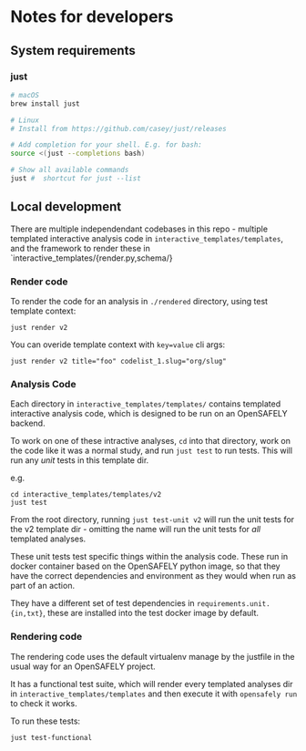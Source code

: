 # Notes for developers

## System requirements

### just

```sh
# macOS
brew install just

# Linux
# Install from https://github.com/casey/just/releases

# Add completion for your shell. E.g. for bash:
source <(just --completions bash)

# Show all available commands
just #  shortcut for just --list
```


## Local development

There are multiple independendant codebases in this repo - multiple templated
interactive analysis code in `interactive_templates/templates`, and the
framework to render these in `interactive_templates/{render.py,schema/} 


### Render code

To render the code for an analysis in `./rendered` directory, using test
template context:

```
just render v2
```

You can overide template context with `key=value` cli args:

```
just render v2 title="foo" codelist_1.slug="org/slug"
```



### Analysis Code

Each directory in `interactive_templates/templates/` contains templated
interactive analysis code, which is designed to be run on an OpenSAFELY
backend.

To work on one of these intractive analyses, `cd` into that directory,
work on the code like it was a normal study, and run `just test` to run tests.
This will run any *unit* tests in this template dir.

e.g. 

```
cd interactive_templates/templates/v2
just test
```

From the root directory, running `just test-unit v2` will run the unit tests
for the v2 template dir - omitting the name will run the unit tests for *all*
templated analyses.

These unit tests test specific things within the analysis code. These run in
docker container based on the OpenSAFELY python image, so that they have the
correct dependencies and environment as they would when run as part of an
action.

They have a different set of test dependencies in `requirements.unit.{in,txt}`,
these are installed into the test docker image by default.



### Rendering code

The rendering code uses the default virtualenv manage by the justfile in the usual way for an OpenSAFELY project.

It has a functional test suite, which will render every templated analyses dir
in `interactive_templates/templates` and then execute it with `opensafely run`
to check it works.

To run these tests:

```
just test-functional
```

